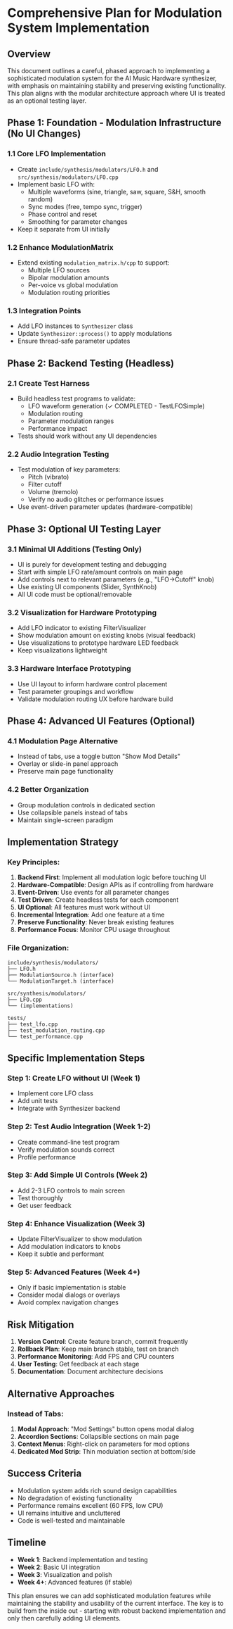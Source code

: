# Comprehensive Plan for Modulation System Implementation

## Overview
This document outlines a careful, phased approach to implementing a sophisticated modulation system for the AI Music Hardware synthesizer, with emphasis on maintaining stability and preserving existing functionality. This plan aligns with the modular architecture approach where UI is treated as an optional testing layer.

## Phase 1: Foundation - Modulation Infrastructure (No UI Changes)

### 1.1 Core LFO Implementation
- Create `include/synthesis/modulators/LFO.h` and `src/synthesis/modulators/LFO.cpp`
- Implement basic LFO with:
  - Multiple waveforms (sine, triangle, saw, square, S&H, smooth random)
  - Sync modes (free, tempo sync, trigger)
  - Phase control and reset
  - Smoothing for parameter changes
- Keep it separate from UI initially

### 1.2 Enhance ModulationMatrix
- Extend existing `modulation_matrix.h/cpp` to support:
  - Multiple LFO sources
  - Bipolar modulation amounts
  - Per-voice vs global modulation
  - Modulation routing priorities

### 1.3 Integration Points
- Add LFO instances to `Synthesizer` class
- Update `Synthesizer::process()` to apply modulations
- Ensure thread-safe parameter updates

## Phase 2: Backend Testing (Headless)

### 2.1 Create Test Harness
- Build headless test programs to validate:
  - LFO waveform generation (✓ COMPLETED - TestLFOSimple)
  - Modulation routing
  - Parameter modulation ranges
  - Performance impact
- Tests should work without any UI dependencies

### 2.2 Audio Integration Testing
- Test modulation of key parameters:
  - Pitch (vibrato)
  - Filter cutoff
  - Volume (tremolo)
  - Verify no audio glitches or performance issues
- Use event-driven parameter updates (hardware-compatible)

## Phase 3: Optional UI Testing Layer

### 3.1 Minimal UI Additions (Testing Only)
- UI is purely for development testing and debugging
- Start with simple LFO rate/amount controls on main page
- Add controls next to relevant parameters (e.g., "LFO→Cutoff" knob)
- Use existing UI components (Slider, SynthKnob)
- All UI code must be optional/removable

### 3.2 Visualization for Hardware Prototyping
- Add LFO indicator to existing FilterVisualizer
- Show modulation amount on existing knobs (visual feedback)
- Use visualizations to prototype hardware LED feedback
- Keep visualizations lightweight

### 3.3 Hardware Interface Prototyping
- Use UI layout to inform hardware control placement
- Test parameter groupings and workflow
- Validate modulation routing UX before hardware build

## Phase 4: Advanced UI Features (Optional)

### 4.1 Modulation Page Alternative
- Instead of tabs, use a toggle button "Show Mod Details"
- Overlay or slide-in panel approach
- Preserve main page functionality

### 4.2 Better Organization
- Group modulation controls in dedicated section
- Use collapsible panels instead of tabs
- Maintain single-screen paradigm

## Implementation Strategy

### Key Principles:
1. **Backend First**: Implement all modulation logic before touching UI
2. **Hardware-Compatible**: Design APIs as if controlling from hardware
3. **Event-Driven**: Use events for all parameter changes
4. **Test Driven**: Create headless tests for each component
5. **UI Optional**: All features must work without UI
6. **Incremental Integration**: Add one feature at a time
7. **Preserve Functionality**: Never break existing features
8. **Performance Focus**: Monitor CPU usage throughout

### File Organization:
```
include/synthesis/modulators/
├── LFO.h
├── ModulationSource.h (interface)
└── ModulationTarget.h (interface)

src/synthesis/modulators/
├── LFO.cpp
└── (implementations)

tests/
├── test_lfo.cpp
├── test_modulation_routing.cpp
└── test_performance.cpp
```

## Specific Implementation Steps

### Step 1: Create LFO without UI (Week 1)
- Implement core LFO class
- Add unit tests
- Integrate with Synthesizer backend

### Step 2: Test Audio Integration (Week 1-2)
- Create command-line test program
- Verify modulation sounds correct
- Profile performance

### Step 3: Add Simple UI Controls (Week 2)
- Add 2-3 LFO controls to main screen
- Test thoroughly
- Get user feedback

### Step 4: Enhance Visualization (Week 3)
- Update FilterVisualizer to show modulation
- Add modulation indicators to knobs
- Keep it subtle and performant

### Step 5: Advanced Features (Week 4+)
- Only if basic implementation is stable
- Consider modal dialogs or overlays
- Avoid complex navigation changes

## Risk Mitigation

1. **Version Control**: Create feature branch, commit frequently
2. **Rollback Plan**: Keep main branch stable, test on branch
3. **Performance Monitoring**: Add FPS and CPU counters
4. **User Testing**: Get feedback at each stage
5. **Documentation**: Document architecture decisions

## Alternative Approaches

### Instead of Tabs:
1. **Modal Approach**: "Mod Settings" button opens modal dialog
2. **Accordion Sections**: Collapsible sections on main page
3. **Context Menus**: Right-click on parameters for mod options
4. **Dedicated Mod Strip**: Thin modulation section at bottom/side

## Success Criteria

- Modulation system adds rich sound design capabilities
- No degradation of existing functionality
- Performance remains excellent (60 FPS, low CPU)
- UI remains intuitive and uncluttered
- Code is well-tested and maintainable

## Timeline

- **Week 1**: Backend implementation and testing
- **Week 2**: Basic UI integration
- **Week 3**: Visualization and polish
- **Week 4+**: Advanced features (if stable)

This plan ensures we can add sophisticated modulation features while maintaining the stability and usability of the current interface. The key is to build from the inside out - starting with robust backend implementation and only then carefully adding UI elements.